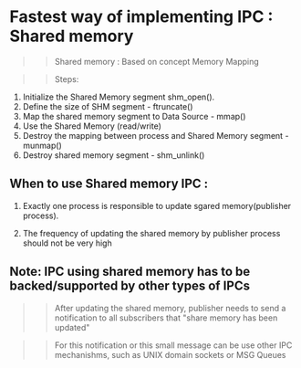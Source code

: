 # Fastest way of implementing IPC : Shared memory


>> Shared memory : Based on concept Memory Mapping

>>Steps:

1. Initialize the Shared Memory segment shm_open().
2. Define the size of SHM segment - ftruncate()
3. Map the shared memory segment to Data Source - mmap()
4. Use the Shared Memory (read/write)
5. Destroy the mapping between process and Shared Memory segment - munmap()
6. Destroy shared memory segment - shm_unlink()

## When to use Shared memory IPC :

1. Exactly one process is responsible to update sgared memory(publisher process).

2. The frequency of updating the shared memory by publisher process should not be very high

## Note: IPC using shared memory has to be backed/supported by other types of IPCs 

>> After updating the shared memory, publisher needs to send a notification to all subscribers that "share memory has been updated"

>> For this notification or this small message can be use other IPC mechanishms, such as UNIX domain sockets or MSG Queues
